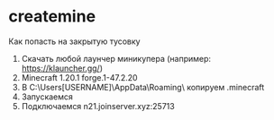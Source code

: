 # createmine
Как попасть на закрытую тусовку

1. Скачать любой лаунчер миникупера (например: https://klauncher.gg/)
2. Minecraft 1.20.1 forge.1-47.2.20
3. В C:\Users\[USERNAME]\AppData\Roaming\ копируем .minecraft
4. Запускаемся
5. Подключаемся n21.joinserver.xyz:25713
